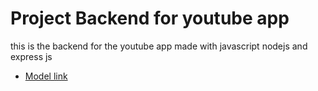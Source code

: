 # Project Backend for youtube app

this is the backend for the youtube app made with javascript nodejs and express js

- [Model link](https://www.youtube.com/redirect?event=video_description&redir_token=QUFFLUhqbmVLeU9ZS1ZrT01id2o0aTloUC1SMzZ2VDNEZ3xBQ3Jtc0trclBWZVcyZC15Uy1nZjRBMFVQb2pCcWFUdEsyeE9iRmNPVUphLWxYUTFENm5yTjdETGpYOVlFMmR5TXVkUnpTREhxSmpzT0FiVkY1ZnZUZ2c4VHpDd2lOSWlLOEEtZ1FsaWdLQ1U3eU1HUjVIbEN4bw&q=https%3A%2F%2Fapp.eraser.io%2Fworkspace%2FYtPqZ1VogxGy1jzIDkzj%3Forigin%3Dshare&v=9B4CvtzXRpc)